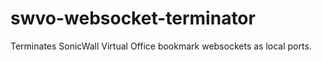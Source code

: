 # swvo-websocket-terminator
Terminates SonicWall Virtual Office bookmark websockets as local ports.
